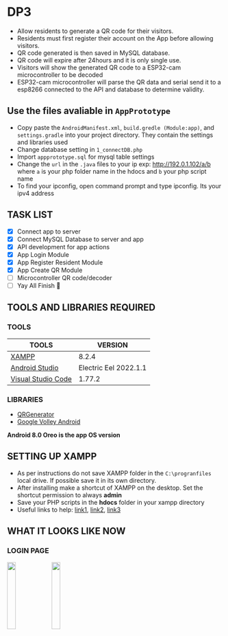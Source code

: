 # DP3
- Allow residents to generate a QR code for their visitors.
- Residents must first register their account on the App before allowing visitors.
- QR code generated is then saved in MySQL database.
- QR code will expire after 24hours and it is only single use.
- Visitors will show the generated QR code to a ESP32-cam microcontroller to be decoded
- ESP32-cam microcontroller will parse the QR data and serial send it to a esp8266 connected to the API and database to determine validity.

## Use the files avaliable in `AppPrototype`
- Copy paste the `AndroidManifest.xml`, `build.gredle (Module:app)`, and `settings.gradle` into your project directory. They contain the settings and libraries used
- Change database setting in `1_connectDB.php`
- Import `appprototype.sql` for mysql table settings
- Change the `url` in the `.java` files to your ip exp: http://192.0.1.102/a/b where `a` is your php folder name in the hdocs and `b` your php script name
- To find your ipconfig, open command prompt and type ipconfig. Its your ipv4 address

## TASK LIST
- [x] Connect app to server
- [x] Connect MySQL Database to server and app
- [x] API development for app actions
- [x] App Login Module 
- [x] App Register Resident Module
- [x] App Create QR Module
- [ ] Microcontroller QR code/decoder
- [ ] Yay All Finish :tada:

## TOOLS AND LIBRARIES REQUIRED

### TOOLS

| TOOLS | VERSION |
| --- | --- |
| [XAMPP](https://www.apachefriends.org/download.html) | 8.2.4 |
| [Android Studio](https://developer.android.com/studio) | Electric Eel 2022.1.1 |
| [Visual Studio Code](https://code.visualstudio.com/download) | 1.77.2|

### LIBRARIES
- [QRGenerator](https://github.com/androidmads/QRGenerator)
- [Google Volley Android](https://www.codeseasy.com/google-volley-android/)

**Android 8.0 Oreo is the app OS version**

## SETTING UP XAMPP
- As per instructions do not save XAMPP folder in the `C:\progranfiles` local drive. If possible save it in its own directory.
- After installing make a shortcut of XAMPP on the desktop. Set the shortcut permission to always **admin**
- Save your PHP scripts in the **hdocs** folder in your xampp directory
- Useful links to help: [link1](https://people.utm.my/shaharil/access-pc-localhost-xampp-server-from-mobile/), [link2](https://www.austincc.edu/rmartin6/coursecontent/inew2338/07-XAMPPSetup.pdf), [link3](https://www.simplilearn.com/tutorials/php-tutorial/php-using-xampp#:~:text=Before%20running%20a%20PHP%20script,web%20pages%20will%20be%20stored.)

## WHAT IT LOOKS LIKE NOW
### LOGIN PAGE
<img align="left" src="https://user-images.githubusercontent.com/94662590/234260879-3d4d29e5-9ba3-4745-8250-fbdbf2cf89ad.png" width=20% height=20%>

<img align="center" src="https://user-images.githubusercontent.com/94662590/234262954-85307232-c79b-428f-8ed1-e5059548c5e7.png" width=20% height=20%>
